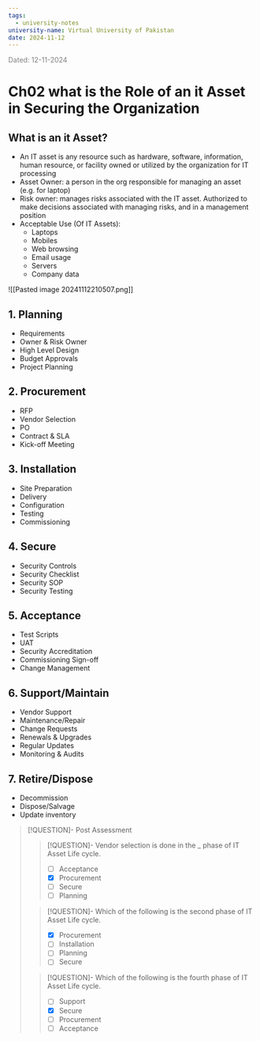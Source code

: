 ```yaml
---
tags:
  - university-notes
university-name: Virtual University of Pakistan
date: 2024-11-12
---
```


<span style="color: gray;">Dated: 12-11-2024</span>

# Ch02 what is the Role of an it Asset in Securing the Organization

## What is an it Asset?

- An IT asset is any resource such as hardware, software, information, human resource, or facility owned or utilized by the organization for IT processing
- Asset Owner: a person in the org responsible for managing an asset (e.g. for laptop)
- Risk owner: manages risks associated with the IT asset. Authorized to make decisions associated with managing risks, and in a management position
- Acceptable Use (Of IT Assets):
    - Laptops
    - Mobiles
    - Web browsing
    - Email usage
    - Servers
    - Company data

![[Pasted image 20241112210507.png]]

## 1. Planning

- Requirements  
- Owner & Risk Owner  
- High Level Design  
- Budget Approvals  
- Project Planning

## 2. Procurement

- RFP  
- Vendor Selection  
- PO
- Contract & SLA  
- Kick-off Meeting

## 3. Installation

- Site Preparation  
- Delivery  
- Configuration  
- Testing  
- Commissioning

## 4. Secure

- Security Controls  
- Security Checklist  
- Security SOP  
- Security Testing

## 5. Acceptance

- Test Scripts  
- UAT  
- Security Accreditation  
- Commissioning Sign-off  
- Change Management

## 6. Support/Maintain

- Vendor Support  
- Maintenance/Repair  
- Change Requests  
- Renewals & Upgrades  
- Regular Updates  
- Monitoring & Audits

## 7. Retire/Dispose

- Decommission
- Dispose/Salvage
- Update inventory

> [!QUESTION]- Post Assessment
> 
> > [!QUESTION]- Vendor selection is done in the _ phase of IT Asset Life cycle.  
> > - [ ] Acceptance  
> > - [x] Procurement  
> > - [ ] Secure  
> > - [ ] Planning
> 
> > [!QUESTION]- Which of the following is the second phase of IT Asset Life cycle.  
> > - [x] Procurement  
> > - [ ] Installation  
> > - [ ] Planning  
> > - [ ] Secure
> 
> > [!QUESTION]- Which of the following is the fourth phase of IT Asset Life cycle.  
> > - [ ] Support  
> > - [x] Secure  
> > - [ ] Procurement  
> > - [ ] Acceptance
